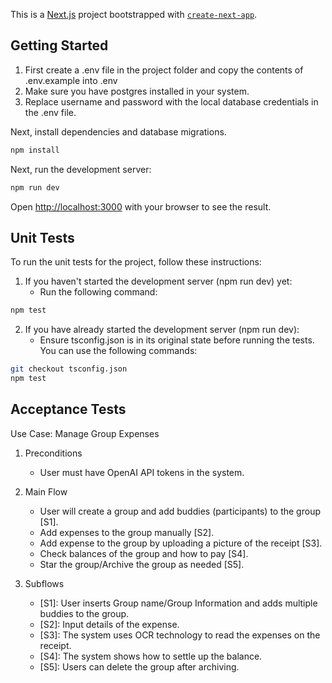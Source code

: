 This is a [Next.js](https://nextjs.org) project bootstrapped with [`create-next-app`](https://nextjs.org/docs/app/api-reference/cli/create-next-app).

## Getting Started
1. First create a .env file in the project folder and copy the contents of .env.example into .env 
2. Make sure you have postgres installed in your system.
3. Replace username and password with the local database credentials in the .env file.

Next, install dependencies and database migrations.
```bash
npm install
```

Next, run the development server:

```bash
npm run dev
```

Open [http://localhost:3000](http://localhost:3000) with your browser to see the result.

## Unit Tests

To run the unit tests for the project, follow these instructions:

1. If you haven't started the development server (npm run dev) yet:
    - Run the following command:
```bash
npm test
```

2. If you have already started the development server (npm run dev):
    - Ensure tsconfig.json is in its original state before running the tests. You can use the following commands:
```bash
git checkout tsconfig.json
npm test
```

## Acceptance Tests

Use Case: Manage Group Expenses

1. Preconditions
   - User must have OpenAI API tokens in the system.

2. Main Flow
   - User will create a group and add buddies (participants) to the group [S1].
   - Add expenses to the group manually [S2].
   - Add expense to the group by uploading a picture of the receipt [S3].
   - Check balances of the group and how to pay [S4].
   - Star the group/Archive the group as needed [S5].

3. Subflows
   - [S1]: User inserts Group name/Group Information and adds multiple buddies to the group.
   - [S2]: Input details of the expense.
   - [S3]: The system uses OCR technology to read the expenses on the receipt.
   - [S4]: The system shows how to settle up the balance.
   - [S5]: Users can delete the group after archiving.
